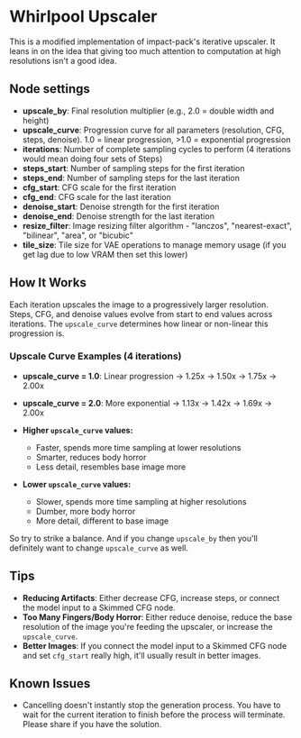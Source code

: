 # Whirlpool Upscaler

This is a modified implementation of impact-pack's iterative upscaler. It leans in on the idea that giving too much attention to computation at high resolutions isn't a good idea.

## Node settings

- **upscale_by**: Final resolution multiplier (e.g., 2.0 = double width and height)
- **upscale_curve**: Progression curve for all parameters (resolution, CFG, steps, denoise). 1.0 = linear progression, >1.0 = exponential progression
- **iterations**: Number of complete sampling cycles to perform (4 iterations would mean doing four sets of Steps)
- **steps_start**: Number of sampling steps for the first iteration
- **steps_end**: Number of sampling steps for the last iteration
- **cfg_start**: CFG scale for the first iteration
- **cfg_end**: CFG scale for the last iteration
- **denoise_start**: Denoise strength for the first iteration
- **denoise_end**: Denoise strength for the last iteration
- **resize_filter**: Image resizing filter algorithm - "lanczos", "nearest-exact", "bilinear", "area", or "bicubic"
- **tile_size**: Tile size for VAE operations to manage memory usage (if you get lag due to low VRAM then set this lower)

## How It Works

Each iteration upscales the image to a progressively larger resolution. Steps, CFG, and denoise values evolve from start to end values across iterations. The `upscale_curve` determines how linear or non-linear this progression is.

### Upscale Curve Examples (4 iterations)
- **upscale_curve = 1.0**: Linear progression → 1.25x → 1.50x → 1.75x → 2.00x
- **upscale_curve = 2.0**: More exponential → 1.13x → 1.42x → 1.69x → 2.00x

- **Higher `upscale_curve` values:**
   - Faster, spends more time sampling at lower resolutions
   - Smarter, reduces body horror
   - Less detail, resembles base image more
- **Lower `upscale_curve` values:**
   - Slower, spends more time sampling at higher resolutions
   - Dumber, more body horror
   - More detail, different to base image

So try to strike a balance. And if you change `upscale_by` then you'll definitely want to change `upscale_curve` as well.

## Tips

- **Reducing Artifacts**: Either decrease CFG, increase steps, or connect the model input to a Skimmed CFG node.
- **Too Many Fingers/Body Horror**: Either reduce denoise, reduce the base resolution of the image you're feeding the upscaler, or increase the `upscale_curve`.
- **Better Images**: If you connect the model input to a Skimmed CFG node and set `cfg_start` really high, it'll usually result in better images.

## Known Issues

- Cancelling doesn't instantly stop the generation process. You have to wait for the current iteration to finish before the process will terminate. Please share if you have the solution.

